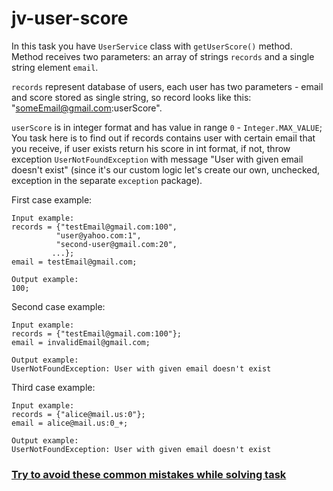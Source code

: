 # jv-user-score

In this task you have `UserService` class with `getUserScore()` method.
Method receives two parameters: an array of strings `records` and a single string element
`email`. 

`records` represent database of users, each user has two parameters - 
email and score stored as single string, so record looks like this: "someEmail@gmail.com:userScore".
 
`userScore` is in integer format and has value in range `0` - `Integer.MAX_VALUE`;
You task here is to find out if records contains user with certain email that you 
receive, if user exists return his score in int format, if not, throw exception 
`UserNotFoundException` with message "User with given email doesn't exist"
(since it's our custom logic let's create our own, unchecked, exception in the separate `exception` package).
 
 
First case example:
 ```
Input example:
records = {"testEmail@gmail.com:100",
           "user@yahoo.com:1",
           "second-user@gmail.com:20", 
          ...};
email = testEmail@gmail.com;
```

 ```
Output example:
100;
```

Second case example:
 ```
Input example:
records = {"testEmail@gmail.com:100"};
email = invalidEmail@gmail.com;
```
 ```
Output example:  
UserNotFoundException: User with given email doesn't exist
```

Third case example:
 ```
Input example:
records = {"alice@mail.us:0"};
email = alice@mail.us:0_+;
```
 ```
Output example:  
UserNotFoundException: User with given email doesn't exist
```

### [Try to avoid these common mistakes while solving task](https://mate-academy.github.io/jv-program-common-mistakes/java-core/exceptions/user-score)
